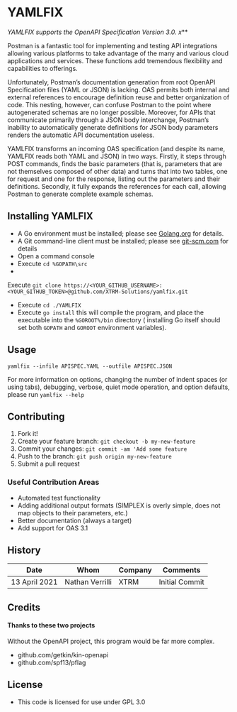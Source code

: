 # YAMLFIX

**YAMLFIX supports the OpenAPI Specification Version 3.0.*
x***

Postman is a fantastic tool for implementing and testing API
integrations allowing various platforms to take advantage of
the many and various cloud applications and services. These
functions add tremendous flexibility and capabilities to
offerings.

Unfortunately, Postman’s documentation generation from root
OpenAPI Specification files (YAML or JSON) is lacking. OAS
permits both internal and external references to encourage
definition reuse and better organization of code. This
nesting, however, can confuse Postman to the point where
autogenerated schemas are no longer possible. Moreover, for
APIs that communicate primarily through a JSON body
interchange, Postman’s inability to automatically generate
definitions for JSON body parameters renders the automatic
API documentation useless.

YAMLFIX transforms an incoming OAS specification (and
despite its name, YAMLFIX reads both YAML and JSON) in two
ways. Firstly, it steps through POST commands, finds the
basic parameters (that is, parameters that are not
themselves composed of other data) and turns that into two
tables, one for request and one for the response, listing
out the parameters and their definitions. Secondly, it fully
expands the references for each call, allowing Postman to
generate complete example schemas.

## Installing YAMLFIX

- A Go environment must be installed; please
  see [Golang.org](https://www.golang.org) for details.
- A Git command-line client must be installed; please
  see [git-scm.com](https://git-scm.com/) for details
- Open a command console
- Execute `cd %GOPATH\src`
-

Execute `git clone https://<YOUR_GITHUB_USERNAME>:<YOUR_GITHUB_TOKEN>@github.com/XTRM-Solutions/yamlfix.git`

- Execute `cd ./YAMLFIX`
- Execute `go install`  this will compile the program, and
  place the executable into the `%GOROOT%/bin` directory (
  installing Go itself should set both `GOPATH` and `GOROOT`
  environment variables).

## Usage

`yamlfix --infile APISPEC.YAML --outfile APISPEC.JSON`

For more information on options, changing the number of
indent spaces
(or using tabs), debugging, verbose, quiet mode operation,
and option defaults, please run `yamlfix --help`

## Contributing

1. Fork it!
1. Create your feature
   branch: `git checkout -b my-new-feature`
1. Commit your changes: `git commit -am 'Add some feature`
1. Push to the branch: `git push origin my-new-feature`
1. Submit a pull request

### Useful Contribution Areas

* Automated test functionality
* Adding additional output formats (SIMPLEX is overly
  simple, does not map objects to their parameters, etc.)
* Better documentation (always a target)
* Add support for OAS 3.1

## History

| Date | Whom | Company | Comments |
|---|---|---|---|
| 13 April 2021  | Nathan Verrilli  | XTRM | Initial Commit

## Credits

#### Thanks to these two projects

Without the OpenAPI project, this program would be far more
complex.

* github.com/getkin/kin-openapi
* github.com/spf13/pflag

## License

* This code is licensed for use under GPL 3.0